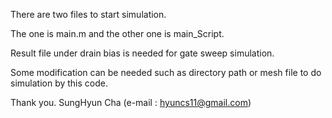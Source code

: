There are two files to start simulation. 

The one is main.m and the other one is main_Script. 

Result file under drain bias is needed for gate sweep simulation. 

Some modification can be needed such as directory path or mesh file to do simulation by this code. 

Thank you. 
SungHyun Cha 
(e-mail : hyuncs11@gmail.com)
